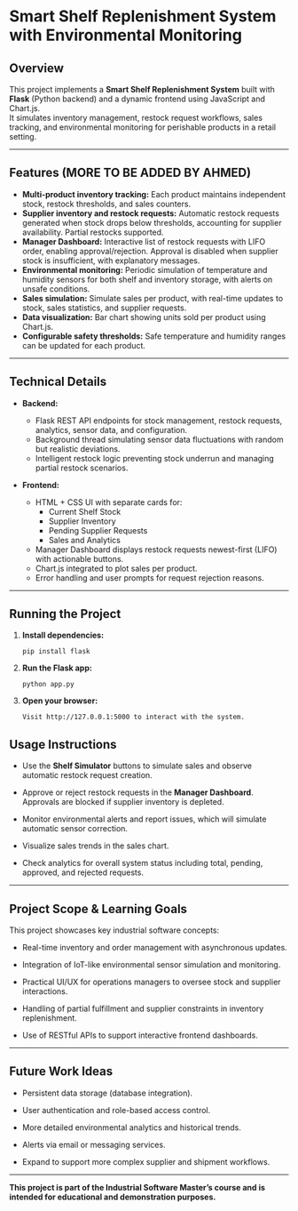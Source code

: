 # Smart Shelf Replenishment System with Environmental Monitoring

## Overview
This project implements a **Smart Shelf Replenishment System** built with **Flask** (Python backend) and a dynamic frontend using JavaScript and Chart.js.  
It simulates inventory management, restock request workflows, sales tracking, and environmental monitoring for perishable products in a retail setting.

---

## Features (MORE TO BE ADDED BY AHMED)

- **Multi-product inventory tracking:** Each product maintains independent stock, restock thresholds, and sales counters.  
- **Supplier inventory and restock requests:** Automatic restock requests generated when stock drops below thresholds, accounting for supplier availability. Partial restocks supported.  
- **Manager Dashboard:** Interactive list of restock requests with LIFO order, enabling approval/rejection. Approval is disabled when supplier stock is insufficient, with explanatory messages.  
- **Environmental monitoring:** Periodic simulation of temperature and humidity sensors for both shelf and inventory storage, with alerts on unsafe conditions.  
- **Sales simulation:** Simulate sales per product, with real-time updates to stock, sales statistics, and supplier requests.  
- **Data visualization:** Bar chart showing units sold per product using Chart.js.  
- **Configurable safety thresholds:** Safe temperature and humidity ranges can be updated for each product.

---

## Technical Details

- **Backend:**  
  - Flask REST API endpoints for stock management, restock requests, analytics, sensor data, and configuration.  
  - Background thread simulating sensor data fluctuations with random but realistic deviations.  
  - Intelligent restock logic preventing stock underrun and managing partial restock scenarios.  

- **Frontend:**  
  - HTML + CSS UI with separate cards for:  
    - Current Shelf Stock  
    - Supplier Inventory  
    - Pending Supplier Requests  
    - Sales and Analytics  
  - Manager Dashboard displays restock requests newest-first (LIFO) with actionable buttons.  
  - Chart.js integrated to plot sales per product.  
  - Error handling and user prompts for request rejection reasons.  

---

## Running the Project

1. **Install dependencies:**
   ```console
   pip install flask
   ```
3. **Run the Flask app:**
   ```console
   python app.py
   ```
5. **Open your browser:**
   ```console
   Visit http://127.0.0.1:5000 to interact with the system.
   ```
## Usage Instructions

- Use the **Shelf Simulator** buttons to simulate sales and observe automatic restock request creation.

- Approve or reject restock requests in the **Manager Dashboard**. Approvals are blocked if supplier inventory is depleted.

- Monitor environmental alerts and report issues, which will simulate automatic sensor correction.

- Visualize sales trends in the sales chart.

- Check analytics for overall system status including total, pending, approved, and rejected requests.

---

## Project Scope & Learning Goals

This project showcases key industrial software concepts:

- Real-time inventory and order management with asynchronous updates.

- Integration of IoT-like environmental sensor simulation and monitoring.

- Practical UI/UX for operations managers to oversee stock and supplier interactions.

- Handling of partial fulfillment and supplier constraints in inventory replenishment.

- Use of RESTful APIs to support interactive frontend dashboards.

---

## Future Work Ideas

- Persistent data storage (database integration).

- User authentication and role-based access control.

- More detailed environmental analytics and historical trends.

- Alerts via email or messaging services.

- Expand to support more complex supplier and shipment workflows.

---

**This project is part of the Industrial Software Master’s course and is intended for educational and demonstration purposes.**

